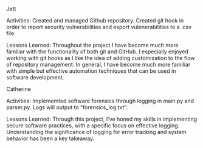 Jett

  Activities:  Created and managed Github repository. Created git hook in order to report security vulnerabilities and export vulenerabilities to a .csv file.
 
  Lessons Learned: Throughout the project I have become much more familiar with the functionality of both git and GitHub. I especially enjoyed working with git hooks as I like the idea of adding customization to the flow of repository management. In general, I have become much more familiar with simple but effective automation techniques that can be used in software development.



Catherine

  Activities: Implememted software forensics through logging in main.py and parser.py. Logs will output to "forensics_log.txt".

  Lessons Learned: Through this project, I've honed my skills in implementing secure software practices, with a specific focus on effective logging. Understanding the significance of logging for error tracking and system behavior has been a key takeaway. 
